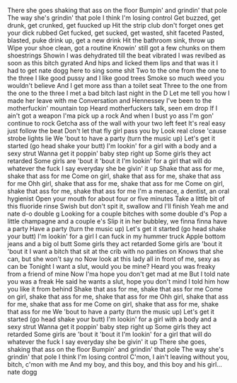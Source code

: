 There she goes shaking that ass on the floor
Bumpin' and grindin' that pole
The way she's grindin' that pole
I think I'm losing control
Get buzzed, get drunk, get crunked, get fuucked up
Hit the strip club don't forget ones get your dick rubbed
Get fucked, get sucked, get wasted, shit faceted
Pasted, blasted, puke drink up, get a new drink
Hit the bathroom sink, throw up
Wipe your shoe clean, got a routine
Knowin' still got a few chunks on them shoestrings
Showin I was dehydrated till the beat vibrated
I was revibed as soon as this bitch gyrated
And hips and licked them lips and that was it
I had to get nate dogg here to sing some shit
Two to the one from the one to the three
I like good pussy and I like good trees
Smoke so much weed you wouldn't believe
And I get more ass than a toilet seat
Three to the one from the one to the three
I met a bad bitch last night in the D
Let me tell you how I made her leave with me
Conversation and Hennessey
I've been to the motherfuckin' mountain top
Heard motherfuckers talk, seen em drop
If I ain't got a weapon I'ma pick up a rock
And when I bust yo ass I'm gon' continue to rock
Getcha ass of the wall with your two left feet
It's real easy just follow the beat
Don't let that fly girl pass you by
Look real close 'cause strobe lights lie
We 'bout to have a party (turn the music up)
Let's get it started (go head shake your butt)
I'm lookin' for a girl with a body and a sexy strut
Wanna get it poppin' baby step right up
Some girls they act retarded
Some girls are 'bout it 'bout it
I'm lookin' for a girl that will do whatever the fuck
I say everyday she be givin' it up
Shake that ass for me, shake that ass for me
Come on girl, shake that ass for me, shake that ass for me
Ohh girl, shake that ass for me, shake that ass for me
Come on girl, shake that ass for me, shake that ass for me
I'm a menace, a dentist, an oral hygienist
Open your mouth for about four or five minutes
Take a little bit of this fluoride rinse
Swish but don't spit it, swallow and I'll finish
Yeah me and nate d-o double g
Looking for a couple bitches with some double d's
Pop a little champagne and a couple e's
Slip it in her bubbley, we finna finna have a party
Have a party (turn the music up)
Let's get it started (go head shake your butt)
I'm lookin' for a girl I can fuck in my hummer truck
Apple bottom jeans and a big ol butt
Some girls they act retarded
Some girls are 'bout it 'bout it
I want a bitch that sit at the crib with no panties on
Knows that she can, but she won't say no
Now look at this lady all in front of me, sexy as can be
Tonight I want a slut, would you be mine?
Heard you was freaky from a friend of mine
Now I'ma hope you don't get mad at me
But I told nate you was a freak
He said he wants a slut, hope you don't mind
I told him how you like it from behind
Shake that ass for me, shake that ass for me
Come on girl, shake that ass for me, shake that ass for me
Ohh girl, shake that ass for me, shake that ass for me
Come on girl, shake that ass for me, shake that ass for me
We 'bout to have a party (turn the music up)
Let's get it started (go head shake your butt)
I'm lookin' for a girl with a body and a sexy strut
Wanna get it poppin' baby step right up
Some girls they act retarded
Some girls are 'bout it 'bout it
I'm lookin' for a girl that will do whatever the fuck
I say everyday she be givin' it up
There she goes, shaking that ass on the floor
Bumpin' and grindin' that pole
The way she's grindin' that pole
I think I'm losing control
C'mon, I ain't leaving without you, bitch, c'mon with me
And my boy, and this boy, and this boy and his girl... nate dogg
